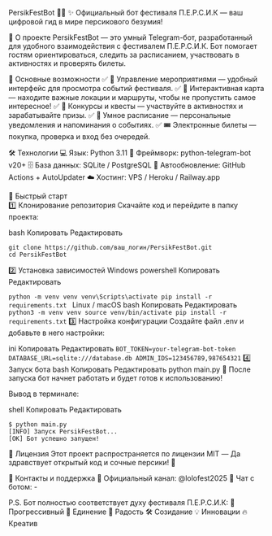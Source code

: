 PersikFestBot 🍑🤖
✨ Официальный бот фестиваля П.Е.Р.С.И.К — ваш цифровой гид в мире персикового безумия!

🚀 О проекте
PersikFestBot — это умный Telegram-бот, разработанный для удобного взаимодействия с фестивалем П.Е.Р.С.И.К.
Бот помогает гостям ориентироваться, следить за расписанием, участвовать в активностях и проверять билеты.

🌟 Основные возможности
✅ 🎉 Управление мероприятиями — удобный интерфейс для просмотра событий фестиваля.
✅ 🍑 Интерактивная карта — находите важные локации и маршруты, чтобы не пропустить самое интересное!
✅ 🎁 Конкурсы и квесты — участвуйте в активностях и зарабатывайте призы.
✅ 📅 Умное расписание — персональные уведомления и напоминания о событиях.
✅ 🎟️ Электронные билеты — покупка, проверка и вход без очередей.

🛠️ Технологии
💻 Язык: Python 3.11
🤖 Фреймворк: python-telegram-bot v20+
🗄️ База данных: SQLite / PostgreSQL
🔄 Автообновление: GitHub Actions + AutoUpdater
☁️ Хостинг: VPS / Heroku / Railway.app

🚀 Быстрый старт  
1️⃣ Клонирование репозитория
Скачайте код и перейдите в папку проекта:

bash
Копировать
Редактировать
```shell
git clone https://github.com/ваш_логин/PersikFestBot.git
cd PersikFestBot
```
2️⃣ Установка зависимостей
Windows
powershell
Копировать
Редактировать

`python -m venv venv
venv\Scripts\activate
pip install -r requirements.txt
`
Linux / macOS
bash
Копировать
Редактировать
`
python3 -m venv venv
source venv/bin/activate
pip install -r requirements.txt
`
3️⃣ Настройка конфигурации
Создайте файл .env и добавьте в него настройки:

ini
Копировать
Редактировать
`
BOT_TOKEN=your-telegram-bot-token
DATABASE_URL=sqlite:///database.db
ADMIN_IDS=123456789,987654321
`
4️⃣ Запуск бота
bash
Копировать
Редактировать
python main.py
👀 После запуска бот начнет работать и будет готов к использованию!

Вывод в терминале:

shell
Копировать
Редактировать
```shell
$ python main.py
[INFO] Запуск PersikFestBot...
[OK] Бот успешно запущен!
```

📜 Лицензия
Этот проект распространяется по лицензии MIT — Да здравствует открытый код и сочные персики! 🍑

📢 Контакты и поддержка
💬 Официальный канал: @lolofest2025
🤖 Чат с ботом: -

P.S. Бот полностью соответствует духу фестиваля П.Е.Р.С.И.К:
🎨 Прогрессивный
🤝 Единение
🎉 Радость
🛠 Созидание
💡 Инновации
🔥 Креатив
